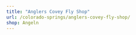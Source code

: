 ```yaml
---
title: "Anglers Covey Fly Shop"
url: /colorado-springs/anglers-covey-fly-shop/
shop: Angeln
---
```

